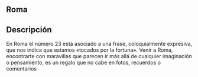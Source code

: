 ## Roma

## Descripción
En Roma el número 23 está asociado a una frase, coloquialmente expresiva, que nos indica que estamos «tocados por la fortuna». Venir a Roma, encontrarte con maravillas que parecen ir más allá de cualquier imaginación o pensamiento, es un regalo que no cabe en fotos, recuerdos o comentarios

